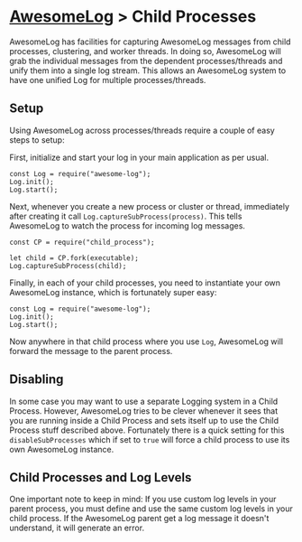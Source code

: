 # [AwesomeLog](../README.md) > Child Processes

AwesomeLog has facilities for capturing AwesomeLog messages from child processes, clustering, and worker threads.  In doing so, AwesomeLog will grab the individual messages from the dependent processes/threads and unify them into a single log stream. This allows an AwesomeLog system to have one unified Log for multiple processes/threads.

## Setup

Using AwesomeLog across processes/threads require a couple of easy steps to setup:

First, initialize and start your log in your main application as per usual.

```
const Log = require("awesome-log");
Log.init();
Log.start();
```

Next, whenever you create a new process or cluster or thread, immediately after creating it call `Log.captureSubProcess(process)`. This tells AwesomeLog to watch the process for incoming log messages.

```
const CP = require("child_process");

let child = CP.fork(executable);
Log.captureSubProcess(child);
```

Finally, in each of your child processes, you need to instantiate your own AwesomeLog instance, which is fortunately super easy:

```
const Log = require("awesome-log");
Log.init();
Log.start();
```

Now anywhere in that child process where you use `Log`, AwesomeLog will forward the message to the parent process.

## Disabling

In some case you may want to use a separate Logging system in a Child Process. However, AwesomeLog tries to be clever whenever it sees that you are running inside a Child Process and sets itself up to use the Child Process stuff described above.  Fortunately there is a quick setting for this `disableSubProcesses` which if set to `true` will force a child process to use its own AwesomeLog instance.

## Child Processes and Log Levels

One important note to keep in mind: If you use custom log levels in your parent process, you must define and use the same custom log levels in your child process.  If the AwesomeLog parent get a log message it doesn't understand, it will generate an error.
